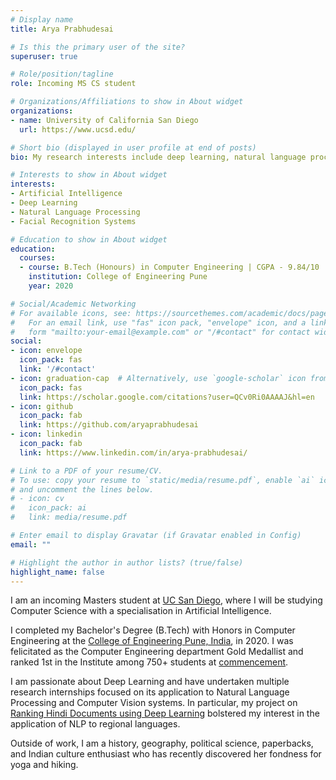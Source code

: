 ```yaml
---
# Display name
title: Arya Prabhudesai

# Is this the primary user of the site?
superuser: true

# Role/position/tagline
role: Incoming MS CS student

# Organizations/Affiliations to show in About widget
organizations:
- name: University of California San Diego
  url: https://www.ucsd.edu/

# Short bio (displayed in user profile at end of posts)
bio: My research interests include deep learning, natural language processing, and computer vision

# Interests to show in About widget
interests:
- Artificial Intelligence
- Deep Learning
- Natural Language Processing
- Facial Recognition Systems

# Education to show in About widget
education:
  courses:
  - course: B.Tech (Honours) in Computer Engineering | CGPA - 9.84/10 
    institution: College of Engineering Pune
    year: 2020

# Social/Academic Networking
# For available icons, see: https://sourcethemes.com/academic/docs/page-builder/#icons
#   For an email link, use "fas" icon pack, "envelope" icon, and a link in the
#   form "mailto:your-email@example.com" or "/#contact" for contact widget.
social:
- icon: envelope
  icon_pack: fas
  link: '/#contact'
- icon: graduation-cap  # Alternatively, use `google-scholar` icon from `ai` icon pack
  icon_pack: fas
  link: https://scholar.google.com/citations?user=QCv0Ri0AAAAJ&hl=en
- icon: github
  icon_pack: fab
  link: https://github.com/aryaprabhudesai
- icon: linkedin
  icon_pack: fab
  link: https://www.linkedin.com/in/arya-prabhudesai/

# Link to a PDF of your resume/CV.
# To use: copy your resume to `static/media/resume.pdf`, enable `ai` icons in `params.toml`, 
# and uncomment the lines below.
# - icon: cv
#   icon_pack: ai
#   link: media/resume.pdf

# Enter email to display Gravatar (if Gravatar enabled in Config)
email: ""

# Highlight the author in author lists? (true/false)
highlight_name: false
---
```


I am an incoming Masters student at [UC San Diego](https://www.ucsd.edu/), where I will be studying Computer Science with a specialisation in Artificial Intelligence.

I completed my Bachelor's Degree (B.Tech) with Honors in Computer Engineering at the [College of Engineering Pune, India](https://www.coep.org.in/), in 2020. I was felicitated as the Computer Engineering department Gold Medallist and ranked 1st in the Institute among 750+ students at [commencement](https://www.coep.org.in/content/graduationceremonyofthefourteenthbatchofengineersheldonthursday29thoctober). 

I am passionate about Deep Learning and have undertaken multiple research internships focused on its application to Natural Language Processing and Computer Vision systems. In particular, my project on [Ranking Hindi Documents using Deep Learning](https://aryaprabhudesai.netlify.app/publication/docrank/) bolstered my interest in the application of NLP to regional languages.

Outside of work, I am a history, geography, political science, paperbacks, and Indian culture enthusiast who has recently discovered her fondness for yoga and hiking. 
